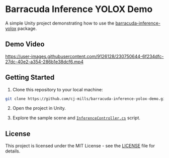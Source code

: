 # Barracuda Inference YOLOX Demo
 A simple Unity project demonstrating how to use the [barracuda-inference-yolox](https://github.com/cj-mills/unity-barracuda-inference-yolox) package.



## Demo Video
https://user-images.githubusercontent.com/9126128/230750644-6f234dfc-27dc-40e2-a354-286b1e38dcf6.mp4



## Getting Started

1. Clone this repository to your local machine:
```bash
git clone https://github.com/cj-mills/barracuda-inference-yolox-demo.git
```
2. Open the project in Unity.

3. Explore the sample scene and [`InferenceController.cs`](https://github.com/cj-mills/barracuda-inference-yolox-demo/blob/5cdfad9df93510755dd5ace6c74fb491a3010630/Assets/Scripts/InferenceController.cs)  script.



## License

This project is licensed under the MIT License - see the [LICENSE](LICENSE) file for details.